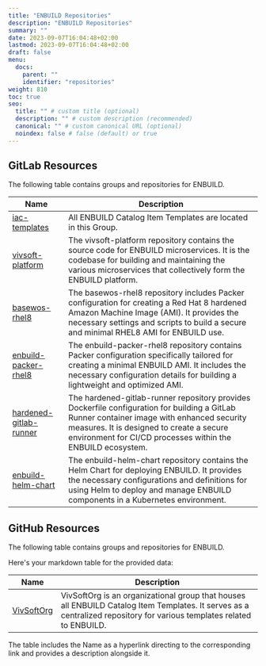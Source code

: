 ```yaml
---
title: "ENBUILD Repositories"
description: "ENBUILD Repositories"
summary: ""
date: 2023-09-07T16:04:48+02:00
lastmod: 2023-09-07T16:04:48+02:00
draft: false
menu:
  docs:
    parent: ""
    identifier: "repositories"
weight: 810
toc: true
seo:
  title: "" # custom title (optional)
  description: "" # custom description (recommended)
  canonical: "" # custom canonical URL (optional)
  noindex: false # false (default) or true
---
```


## GitLab Resources

The following table contains groups and repositories for ENBUILD.

| Name                                           | Description |
|------------------------------------------------|-------------|
| [iac-templates](https://gitlab.com/enbuild-staging/iac-templates) | All ENBUILD Catalog Item Templates are located in this Group. |
| [vivsoft-platform](https://gitlab.com/enbuild-staging/vivsoft-platform-ui) | The vivsoft-platform repository contains the source code for ENBUILD microservices. It is the codebase for building and maintaining the various microservices that collectively form the ENBUILD platform. |
| [basewos-rhel8](https://gitlab.com/enbuild-staging/baseos-rhel8) | The basewos-rhel8 repository includes Packer configuration for creating a Red Hat 8 hardened Amazon Machine Image (AMI). It provides the necessary settings and scripts to build a secure and minimal RHEL8 AMI for ENBUILD use. |
| [enbuild-packer-rhel8](https://gitlab.com/enbuild-staging/enbuild-packer-rhel) | The enbuild-packer-rhel8 repository contains Packer configuration specifically tailored for creating a minimal ENBUILD AMI. It includes the necessary configuration details for building a lightweight and optimized AMI. |
| [hardened-gitlab-runner](https://gitlab.com/enbuild-staging/hardened-gitlab-runner) | The hardened-gitlab-runner repository provides Dockerfile configuration for building a GitLab Runner container image with enhanced security measures. It is designed to create a secure environment for CI/CD processes within the ENBUILD ecosystem. |
| [enbuild-helm-chart](https://github.com/vivsoftorg/enbuild.git) | The enbuild-helm-chart repository contains the Helm Chart for deploying ENBUILD. It provides the necessary configurations and definitions for using Helm to deploy and manage ENBUILD components in a Kubernetes environment. |


## GitHub Resources

The following table contains groups and repositories for ENBUILD.

Here's your markdown table for the provided data:


| Name | Description |
|------|-------------|
| [VivSoftOrg](https://github.com/orgs/VivSoftOrg/repositories) | VivSoftOrg is an organizational group that houses all ENBUILD Catalog Item Templates. It serves as a centralized repository for various templates related to ENBUILD. |

The table includes the Name as a hyperlink directing to the corresponding link and provides a description alongside it.